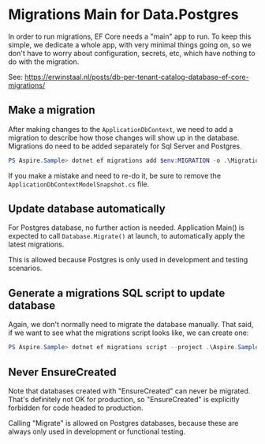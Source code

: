 ﻿# Migrations Main for Data.Postgres

In order to run migrations, EF Core needs a "main" app to run. To keep this simple,
we dedicate a whole app, with very minimal things going on, so we don't have to worry
about configuration, secrets, etc, which have nothing to do with the migration.

See: https://erwinstaal.nl/posts/db-per-tenant-catalog-database-ef-core-migrations/

## Make a migration

After making changes to the `ApplicationDbContext`, we need to add a migration
to describe how those changes will show up in the database. Migrations do need
to be added separately for Sql Server and Postgres.

```Powershell
PS Aspire.Sample> dotnet ef migrations add $env:MIGRATION -o .\Migrations\ -n Aspire.Sample.Data.Postgres.Migrations --project .\Aspire.Sample.Data.Postgres\ --startup-project .\Aspire.Sample.Data.Postgres.MigrationsMain\ --context ApplicationDbContext
```

If you make a mistake and need to re-do it, be sure to remove the `ApplicationDbContextModelSnapshot.cs` file.

## Update database automatically

For Postgres database, no further action is needed. Application Main() is expected
to call `Database.Migrate()` at launch, to automatically apply the latest
migrations.

This is allowed because Postgres is only used in development and testing scenarios.

## Generate a migrations SQL script to update database

Again, we don't normally need to migrate the database manually.
That said, if we want to see what the migrations script looks like, we can
create one:

```Powershell
PS Aspire.Sample> dotnet ef migrations script --project .\Aspire.Sample.Data.Postgres\ --startup-project .\Aspire.Sample.Data.Postgres.MigrationsMain\ --context ApplicationDbContext -i -o out\postgres-migration.sql
```

## Never EnsureCreated

Note that databases created with "EnsureCreated" can never be migrated. That's definitely not OK
for production, so "EnsureCreated" is explicitly forbidden for code headed to production.

Calling "Migrate" is allowed on Postgres databases, because these are always only used in
development or functional testing.
